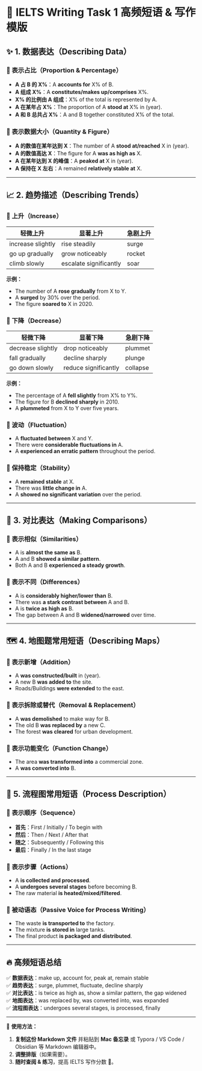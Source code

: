 # 📘 IELTS Writing Task 1 高频短语 & 写作模版

## ✨ 1. 数据表达（Describing Data）
### 📌 表示占比（Proportion & Percentage）
- **A 占 B 的 X%**：A **accounts for** X% of B.
- **A 组成 X%**：A **constitutes/makes up/comprises** X%.
- **X% 的比例由 A 组成**：X% of the total is represented by A.
- **A 在某年占 X%**：The proportion of A **stood at** X% in (year).
- **A 和 B 总共占 X%**：A and B together constituted X% of the total.

### 📌 表示数据大小（Quantity & Figure）
- **A 的数值在某年达到 X**：The number of A **stood at/reached** X in (year).
- **A 的数值高达 X**：The figure for A **was as high as** X.
- **A 在某年达到 X 的峰值**：A **peaked at** X in (year).
- **A 保持在 X 左右**：A remained **relatively stable at** X.

---

## 📈 2. 趋势描述（Describing Trends）
### 📌 上升（Increase）
| 轻微上升 | 显著上升 | 急剧上升 |
|---------|---------|---------|
| increase slightly | rise steadily | surge |
| go up gradually | grow noticeably | rocket |
| climb slowly | escalate significantly | soar |

**示例：**
- The number of A **rose gradually** from X to Y.
- A **surged** by 30% over the period.
- The figure **soared to** X in 2020.

### 📌 下降（Decrease）
| 轻微下降 | 显著下降 | 急剧下降 |
|---------|---------|---------|
| decrease slightly | drop noticeably | plummet |
| fall gradually | decline sharply | plunge |
| go down slowly | reduce significantly | collapse |

**示例：**
- The percentage of A **fell slightly** from X% to Y%.
- The figure for B **declined sharply** in 2010.
- A **plummeted** from X to Y over five years.

### 📌 波动（Fluctuation）
- A **fluctuated between** X and Y.
- There were **considerable fluctuations in** A.
- A **experienced an erratic pattern** throughout the period.

### 📌 保持稳定（Stability）
- A **remained stable** at X.
- There was **little change in** A.
- A **showed no significant variation** over the period.

---

## 🔄 3. 对比表达（Making Comparisons）
### 📌 表示相似（Similarities）
- A is **almost the same as** B.
- A and B **showed a similar pattern**.
- Both A and B **experienced a steady growth**.

### 📌 表示不同（Differences）
- A is **considerably higher/lower than** B.
- There was **a stark contrast between** A and B.
- A is **twice as high as** B.
- The gap between A and B **widened/narrowed** over time.

---

## 🗺 4. 地图题常用短语（Describing Maps）
### 📌 表示新增（Addition）
- A **was constructed/built** in (year).
- A new B **was added to** the site.
- Roads/Buildings **were extended** to the east.

### 📌 表示拆除或替代（Removal & Replacement）
- A **was demolished** to make way for B.
- The old B **was replaced by** a new C.
- The forest **was cleared** for urban development.

### 📌 表示功能变化（Function Change）
- The area **was transformed into** a commercial zone.
- A **was converted into** B.

---

## 🔁 5. 流程图常用短语（Process Description）
### 📌 表示顺序（Sequence）
- **首先**：First / Initially / To begin with
- **然后**：Then / Next / After that
- **随之**：Subsequently / Following this
- **最后**：Finally / In the last stage

### 📌 表示步骤（Actions）
- A **is collected and processed**.
- A **undergoes several stages** before becoming B.
- The raw material **is heated/mixed/filtered**.

### 📌 被动语态（Passive Voice for Process Writing）
- The waste **is transported to** the factory.
- The mixture **is stored in** large tanks.
- The final product **is packaged and distributed**.

---

## 🔥 高频短语总结
✅ **数据表达**：make up, account for, peak at, remain stable  
✅ **趋势表达**：surge, plummet, fluctuate, decline sharply  
✅ **对比表达**：is twice as high as, show a similar pattern, the gap widened  
✅ **地图表达**：was replaced by, was converted into, was expanded  
✅ **流程图表达**：undergoes several stages, is processed, finally  

---

📌 **使用方法：**
1. **复制这份 Markdown 文件** 并粘贴到 **Mac 备忘录** 或 Typora / VS Code / Obsidian 等 Markdown 编辑器中。
2. **调整排版**（如果需要）。
3. **随时查阅 & 练习**，提高 IELTS 写作分数 🚀。